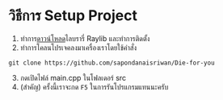 # วิธีการ Setup Project

1. ทำการ[ดาวน์โหลด](https://drive.google.com/file/d/1IkmRO4EQd-eCnoYQQaMfynIxswj2IQqk/view?usp=sharing)ไลบรารี่ Raylib และทำการติดตั้ง
2. ทำการโคลนโปรเจคลงมาเครื่องเราโดยใช้คำสั่ง

```
git clone https://github.com/sapondanaisriwan/Die-for-you
```
3. กดเปิดไฟล์ main.cpp ในโฟลเดอร์ src
4. (สำคัญ) ครั้งนี้เราจะกด `F5` ในการรันโปรแกรมแทนนะครับ